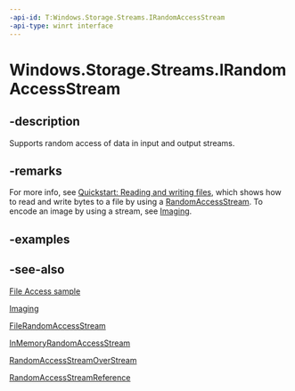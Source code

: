 ```yaml
---
-api-id: T:Windows.Storage.Streams.IRandomAccessStream
-api-type: winrt interface
---
```


<!-- Interface syntax.
public interface IRandomAccessStream : Windows.Foundation.IClosable, Windows.Storage.Streams.IInputStream, Windows.Storage.Streams.IOutputStream
-->

# Windows.Storage.Streams.IRandomAccessStream

## -description
Supports random access of data in input and output streams.

## -remarks
For more info, see [Quickstart: Reading and writing files](https://docs.microsoft.com/windows/uwp/files/quickstart-reading-and-writing-files), which shows how to read and write bytes to a file by using a [RandomAccessStream](randomaccessstream.md). To encode an image by using a stream, see [Imaging](https://docs.microsoft.com/windows/uwp/audio-video-camera/imaging).

## -examples

## -see-also
[File Access sample](https://github.com/Microsoft/Windows-universal-samples/tree/master/Samples/FileAccess)

[Imaging](https://docs.microsoft.com/windows/uwp/audio-video-camera/imaging)

[FileRandomAccessStream](filerandomaccessstream.md)

[InMemoryRandomAccessStream](inmemoryrandomaccessstream.md) 

[RandomAccessStreamOverStream](randomaccessstreamoverstream.md)

[RandomAccessStreamReference](randomaccessstreamreference.md)
